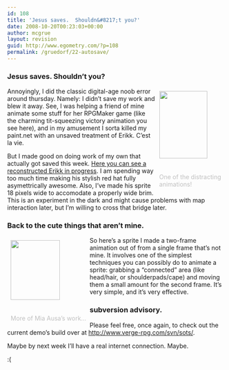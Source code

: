 ```yaml
---
id: 108
title: 'Jesus saves.  Shouldn&#8217;t you?'
date: 2008-10-20T00:23:03+00:00
author: mcgrue
layout: revision
guid: http://www.egometry.com/?p=108
permalink: /gruedorf/22-autosave/
---
```

### Jesus saves. Shouldn&#8217;t you?

<div style="float: right; padding: 4px; margin: 4px;">
  <img src=/files/gruedorf_challenge/015/boob-squeeze.gif width=111 height=156><br /> <span style="color: silver; font-size: -1;"><br /> <br />One of the distracting<br /> animations!</span>
</div>

Annoyingly, I did the classic digital-age noob error around thursday. Namely: I didn&#8217;t save my work and blew it away. See, I was helping a friend of mine animate some stuff for her RPGMaker game (like the charming tit-squeezing victory animation you see here), and in my amusement I sorta killed my paint.net with an unsaved treatment of Erikk. C&#8217;est la vie.

But I made good on doing work of my own that actually got saved this week. <a href=http://www.verge-rpg.com/svn/sots/\_utils/roobarb/new\_erikk.gif>Here you can see a reconstructed Erikk in progress</a>. I am spending way too much time making his stylish red hat fully asymettrically awesome. Also, I&#8217;ve made his sprite 18 pixels wide to accomodate a properly wide brim. This is an experiment in the dark and might cause problems with map interaction later, but I&#8217;m willing to cross that bridge later.

### Back to the cute things that aren&#8217;t mine.

<div style="float: left; padding: 4px; margin: 4px;">
  <img src=/files/gruedorf_challenge/015/huff-puff.gif width=114 height=138><br /> <span style="color: silver; font-size: -1;"><br /> <br />More of Mia Ausa&#8217;s work&#8230;</span>
</div>

So here&#8217;s a sprite I made a two-frame animation out of from a single frame that&#8217;s not mine. It involves one of the simplest techniques you can possibly do to animate a sprite: grabbing a &#8220;connected&#8221; area (like head/hair, or shoulderpads/cape) and moving them a small amount for the second frame. It&#8217;s very simple, and it&#8217;s very effective.

### subversion advisory.

Please feel free, once again, to check out the current demo&#8217;s build over at <a href=http://www.verge-rpg.com/svn/sots/>http://www.verge-rpg.com/svn/sots/</a>.

Maybe by next week I&#8217;ll have a real internet connection. Maybe.

:(